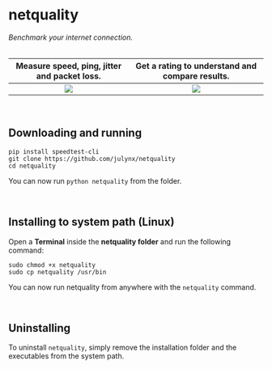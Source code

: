 # netquality
*Benchmark your internet connection.*
<br>
<br>

Measure speed, ping, jitter and packet loss.            |  Get a rating to understand and compare results.
:-------------------------:|:-------------------------:
![](https://i.imgur.com/K1hF3o6.png)  |  ![](https://i.imgur.com/diodVSM.png)

<br>

## Downloading and running
```
pip install speedtest-cli
git clone https://github.com/julynx/netquality
cd netquality
```
You can now run ```python netquality``` from the folder.

<br>

## Installing to system path (Linux)
Open a **Terminal** inside the **netquality folder** and run the following command:
```
sudo chmod +x netquality
sudo cp netquality /usr/bin
```
You can now run netquality from anywhere with the ```netquality``` command.

<br>

## Uninstalling
To uninstall ```netquality```, simply remove the installation folder and the executables from the system path.
